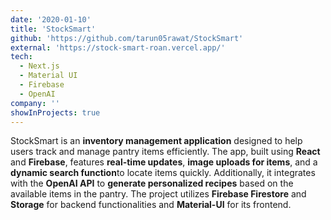 ```yaml
---
date: '2020-01-10'
title: 'StockSmart'
github: 'https://github.com/tarun05rawat/StockSmart'
external: 'https://stock-smart-roan.vercel.app/'
tech:
  - Next.js
  - Material UI
  - Firebase
  - OpenAI
company: ''
showInProjects: true
---
```


StockSmart is an **inventory management application** designed to help users track and manage pantry items efficiently. The app, built using **React** and **Firebase**, features **real-time updates**, **image uploads for items**, and a **dynamic search function**to locate items quickly. Additionally, it integrates with the **OpenAI API** to **generate personalized recipes** based on the available items in the pantry. The project utilizes **Firebase Firestore** and **Storage** for backend functionalities and **Material-UI** for its frontend.
